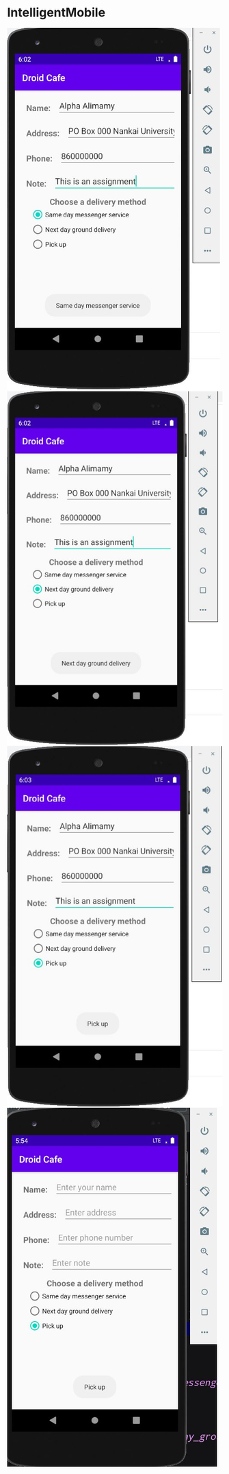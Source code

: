 # IntelligentMobile

<img src= "pic1.JPG">
<img src= "pic2.JPG">
<img src= "pic3.JPG">
<img src= "pic4.JPG">
